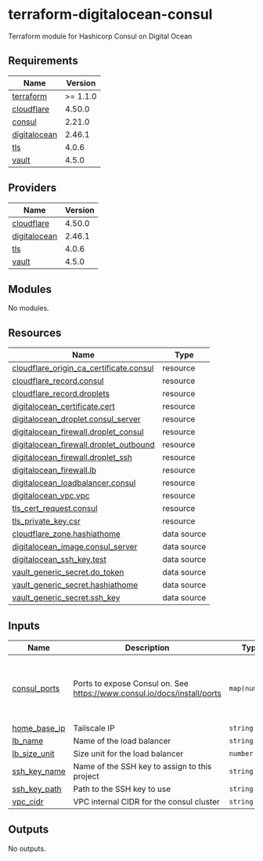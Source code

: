 # terraform-digitalocean-consul
Terraform module for Hashicorp Consul on Digital Ocean

<!-- BEGIN_TF_DOCS -->
## Requirements

| Name | Version |
|------|---------|
| <a name="requirement_terraform"></a> [terraform](#requirement\_terraform) | >= 1.1.0 |
| <a name="requirement_cloudflare"></a> [cloudflare](#requirement\_cloudflare) | 4.50.0 |
| <a name="requirement_consul"></a> [consul](#requirement\_consul) | 2.21.0 |
| <a name="requirement_digitalocean"></a> [digitalocean](#requirement\_digitalocean) | 2.46.1 |
| <a name="requirement_tls"></a> [tls](#requirement\_tls) | 4.0.6 |
| <a name="requirement_vault"></a> [vault](#requirement\_vault) | 4.5.0 |

## Providers

| Name | Version |
|------|---------|
| <a name="provider_cloudflare"></a> [cloudflare](#provider\_cloudflare) | 4.50.0 |
| <a name="provider_digitalocean"></a> [digitalocean](#provider\_digitalocean) | 2.46.1 |
| <a name="provider_tls"></a> [tls](#provider\_tls) | 4.0.6 |
| <a name="provider_vault"></a> [vault](#provider\_vault) | 4.5.0 |

## Modules

No modules.

## Resources

| Name | Type |
|------|------|
| [cloudflare_origin_ca_certificate.consul](https://registry.terraform.io/providers/cloudflare/cloudflare/4.50.0/docs/resources/origin_ca_certificate) | resource |
| [cloudflare_record.consul](https://registry.terraform.io/providers/cloudflare/cloudflare/4.50.0/docs/resources/record) | resource |
| [cloudflare_record.droplets](https://registry.terraform.io/providers/cloudflare/cloudflare/4.50.0/docs/resources/record) | resource |
| [digitalocean_certificate.cert](https://registry.terraform.io/providers/digitalocean/digitalocean/2.46.1/docs/resources/certificate) | resource |
| [digitalocean_droplet.consul_server](https://registry.terraform.io/providers/digitalocean/digitalocean/2.46.1/docs/resources/droplet) | resource |
| [digitalocean_firewall.droplet_consul](https://registry.terraform.io/providers/digitalocean/digitalocean/2.46.1/docs/resources/firewall) | resource |
| [digitalocean_firewall.droplet_outbound](https://registry.terraform.io/providers/digitalocean/digitalocean/2.46.1/docs/resources/firewall) | resource |
| [digitalocean_firewall.droplet_ssh](https://registry.terraform.io/providers/digitalocean/digitalocean/2.46.1/docs/resources/firewall) | resource |
| [digitalocean_firewall.lb](https://registry.terraform.io/providers/digitalocean/digitalocean/2.46.1/docs/resources/firewall) | resource |
| [digitalocean_loadbalancer.consul](https://registry.terraform.io/providers/digitalocean/digitalocean/2.46.1/docs/resources/loadbalancer) | resource |
| [digitalocean_vpc.vpc](https://registry.terraform.io/providers/digitalocean/digitalocean/2.46.1/docs/resources/vpc) | resource |
| [tls_cert_request.consul](https://registry.terraform.io/providers/hashicorp/tls/4.0.6/docs/resources/cert_request) | resource |
| [tls_private_key.csr](https://registry.terraform.io/providers/hashicorp/tls/4.0.6/docs/resources/private_key) | resource |
| [cloudflare_zone.hashiathome](https://registry.terraform.io/providers/cloudflare/cloudflare/4.50.0/docs/data-sources/zone) | data source |
| [digitalocean_image.consul_server](https://registry.terraform.io/providers/digitalocean/digitalocean/2.46.1/docs/data-sources/image) | data source |
| [digitalocean_ssh_key.test](https://registry.terraform.io/providers/digitalocean/digitalocean/2.46.1/docs/data-sources/ssh_key) | data source |
| [vault_generic_secret.do_token](https://registry.terraform.io/providers/hashicorp/vault/4.5.0/docs/data-sources/generic_secret) | data source |
| [vault_generic_secret.hashiathome](https://registry.terraform.io/providers/hashicorp/vault/4.5.0/docs/data-sources/generic_secret) | data source |
| [vault_generic_secret.ssh_key](https://registry.terraform.io/providers/hashicorp/vault/4.5.0/docs/data-sources/generic_secret) | data source |

## Inputs

| Name | Description | Type | Default | Required |
|------|-------------|------|---------|:--------:|
| <a name="input_consul_ports"></a> [consul\_ports](#input\_consul\_ports) | Ports to expose Consul on. See https://www.consul.io/docs/install/ports | `map(number)` | <pre>{<br/>  "dns": 8600,<br/>  "http": 8500,<br/>  "serf-lan": 8301,<br/>  "server": 8300<br/>}</pre> | no |
| <a name="input_home_base_ip"></a> [home\_base\_ip](#input\_home\_base\_ip) | Tailscale IP | `string` | n/a | yes |
| <a name="input_lb_name"></a> [lb\_name](#input\_lb\_name) | Name of the load balancer | `string` | `"consul-lb"` | no |
| <a name="input_lb_size_unit"></a> [lb\_size\_unit](#input\_lb\_size\_unit) | Size unit for the load balancer | `number` | `1` | no |
| <a name="input_ssh_key_name"></a> [ssh\_key\_name](#input\_ssh\_key\_name) | Name of the SSH key to assign to this project | `string` | `"consul-key"` | no |
| <a name="input_ssh_key_path"></a> [ssh\_key\_path](#input\_ssh\_key\_path) | Path to the SSH key to use | `string` | `"~/.ssh/dokey.pub"` | no |
| <a name="input_vpc_cidr"></a> [vpc\_cidr](#input\_vpc\_cidr) | VPC internal CIDR for the consul cluster | `string` | `"10.10.20.0/24"` | no |

## Outputs

No outputs.
<!-- END_TF_DOCS -->